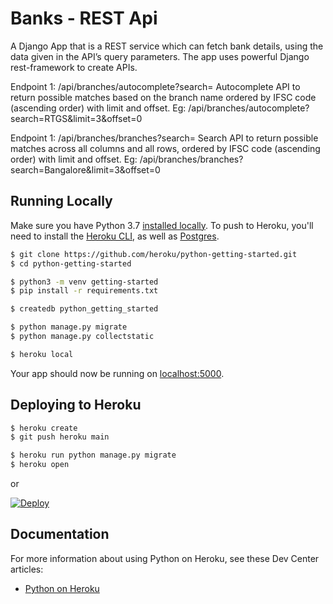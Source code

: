 # Banks - REST Api

A Django App that is a REST service which can fetch bank details, using the data given in the API’s query parameters.
The app uses powerful Django rest-framework to create APIs.

Endpoint 1: /api/branches/autocomplete?search=<your-query>
  Autocomplete API to return possible matches based on the branch name ordered by IFSC code (ascending order) with limit and offset.
  Eg: /api/branches/autocomplete?search=RTGS&limit=3&offset=0
  
Endpoint 1: /api/branches/branches?search=<your-query>
Search API to return possible matches across all columns and all rows, ordered by IFSC code (ascending order) with limit and offset.
  Eg: /api/branches/branches?search=Bangalore&limit=3&offset=0
  


## Running Locally

Make sure you have Python 3.7 [installed locally](http://install.python-guide.org). To push to Heroku, you'll need to install the [Heroku CLI](https://devcenter.heroku.com/articles/heroku-cli), as well as [Postgres](https://devcenter.heroku.com/articles/heroku-postgresql#local-setup).

```sh
$ git clone https://github.com/heroku/python-getting-started.git
$ cd python-getting-started

$ python3 -m venv getting-started
$ pip install -r requirements.txt

$ createdb python_getting_started

$ python manage.py migrate
$ python manage.py collectstatic

$ heroku local
```

Your app should now be running on [localhost:5000](http://localhost:5000/).

## Deploying to Heroku

```sh
$ heroku create
$ git push heroku main

$ heroku run python manage.py migrate
$ heroku open
```
or

[![Deploy](https://www.herokucdn.com/deploy/button.svg)](https://heroku.com/deploy)

## Documentation

For more information about using Python on Heroku, see these Dev Center articles:

- [Python on Heroku](https://devcenter.heroku.com/categories/python)
